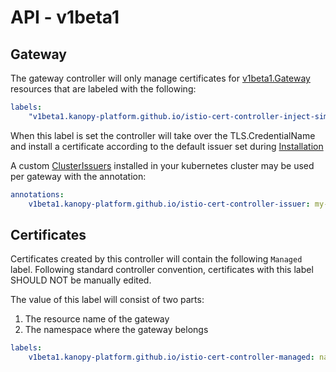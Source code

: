 # API - v1beta1

## Gateway

The gateway controller will only manage certificates for [v1beta1.Gateway](https://pkg.go.dev/istio.io/api/networking/v1beta1#Gateway) resources that are labeled with the following:

```yaml
labels:
    "v1beta1.kanopy-platform.github.io/istio-cert-controller-inject-simple-credential-name": "true"
```

When this label is set the controller will take over the TLS.CredentialName and install a certificate according to the default issuer set during [Installation](../installation.md)

A custom [ClusterIssuers](https://pkg.go.dev/github.com/jetstack/cert-manager/pkg/apis/certmanager/v1#ClusterIssuer) installed in your kubernetes cluster may be used per gateway with the annotation:

```yaml
annotations:
    v1beta1.kanopy-platform.github.io/istio-cert-controller-issuer: my-cluster-issuer
```

## Certificates

Certificates created by this controller will contain the following `Managed` label.  Following standard controller convention, certificates with this label SHOULD NOT be manually edited.

The value of this label will consist of two parts:
 1. The resource name of the gateway
 1. The namespace where the gateway belongs

```yaml
labels:
    v1beta1.kanopy-platform.github.io/istio-cert-controller-managed: name-of-gateway.namespace
```